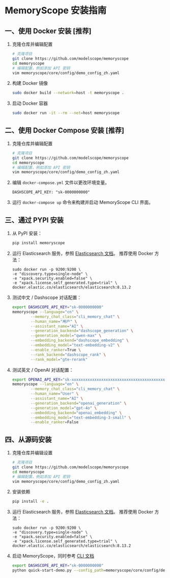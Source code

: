 # MemoryScope 安装指南

## 一、使用 Docker 安装 [推荐]

1. 克隆仓库并编辑配置
    ```bash
    # 克隆项目
    git clone https://github.com/modelscope/memoryscope
    cd memoryscope
    # 编辑配置，例如添加 API 密钥
    vim memoryscope/core/config/demo_config_zh.yaml
    ```

2. 构建 Docker 镜像
    ```bash
    sudo docker build --network=host -t memoryscope .
    ```

3. 启动 Docker 容器
    ```bash
    sudo docker run -it --rm --net=host memoryscope
    ```


## 二、使用 Docker Compose 安装 [推荐]

1. 克隆仓库并编辑配置
    ```bash
    # 克隆项目
    git clone https://github.com/modelscope/memoryscope
    cd memoryscope
    # 编辑配置，例如添加 API 密钥
    vim memoryscope/core/config/demo_config_zh.yaml
    ```

2. 编辑 `docker-compose.yml` 文件以更改环境变量。
    ```
    DASHSCOPE_API_KEY: "sk-0000000000"
    ```

3. 运行 `docker-compose up` 命令来构建并启动 MemoryScope CLI 界面。


## 三、通过 PYPI 安装

1. 从 PyPI 安装：
    ```bash
    pip install memoryscope
    ```

2. 运行 Elasticsearch 服务，参照 [Elasticsearch 文档](https://www.elastic.co/guide/cn/elasticsearch/reference/current/getting-started.html)。
推荐使用 Docker 方法：
    ```
    sudo docker run -p 9200:9200 \
    -e "discovery.type=single-node" \
    -e "xpack.security.enabled=false" \
    -e "xpack.license.self_generated.type=trial" \
    docker.elastic.co/elasticsearch/elasticsearch:8.13.2
    ```

3. 测试中文 / Dashscope 对话配置：
    ```bash
    export DASHSCOPE_API_KEY="sk-0000000000"
    memoryscope --language="cn" \
            --memory_chat_class="cli_memory_chat" \
            --human_name="用户" \
            --assistant_name="AI" \
            --generation_backend="dashscope_generation" \
            --generation_model="qwen-max" \
            --embedding_backend="dashscope_embedding" \
            --embedding_model="text-embedding-v2" \
            --enable_ranker=True \
            --rank_backend="dashscope_rank" \
            --rank_model="gte-rerank"
    ```

4. 测试英文 / OpenAI 对话配置：
    ```bash
    export OPENAI_API_KEY="sk-xxxxxxxxxxxxxxxxxxxxxxxxxxxxxxxxxxxxxxxxxxxxxxxx"
    memoryscope --language="en" \
            --memory_chat_class="cli_memory_chat" \
            --human_name="User" \
            --assistant_name="AI" \
            --generation_backend="openai_generation" \
            --generation_model="gpt-4o" \
            --embedding_backend="openai_embedding" \
            --embedding_model="text-embedding-3-small" \
            --enable_ranker=False
    ```


## 四、从源码安装

1. 克隆仓库并编辑设置
    ```bash
    # 克隆项目
    git clone https://github.com/modelscope/memoryscope
    cd memoryscope
    # 编辑配置，例如添加 API 密钥
    vim memoryscope/core/config/demo_config_zh.yaml
    ```

2. 安装依赖
    ```bash
    pip install -e .
    ```

3. 运行 Elasticsearch 服务，参照 [Elasticsearch 文档](https://www.elastic.co/guide/cn/elasticsearch/reference/current/getting-started.html)。
推荐使用 Docker 方法：
    ```
    sudo docker run -p 9200:9200 \
    -e "discovery.type=single-node" \
    -e "xpack.security.enabled=false" \
    -e "xpack.license.self_generated.type=trial" \
    docker.elastic.co/elasticsearch/elasticsearch:8.13.2
    ```

4. 启动 MemoryScope，同时参考 [CLI 文档](../examples/cli/README.md)
    ```bash
    export DASHSCOPE_API_KEY="sk-0000000000"
    python quick-start-demo.py --config_path=memoryscope/core/config/demo_config_zh.yaml
    ```

